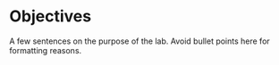 # Objectives

A few sentences on the purpose of the lab. Avoid bullet points here for formatting reasons.
